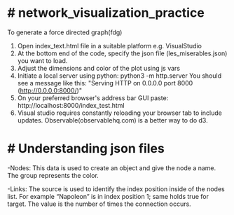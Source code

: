 # # network_visualization_practice

To generate a force directed graph(fdg)

1. Open index_text.html file in a suitable platform e.g. VisualStudio
2. At the bottom end of the code, specify the json file (les_miserables.json) you want to load.
3. Adjust the dimensions and color of the plot using js vars
4. Initiate a local server using python: python3 -m http.server
You should see a message like this: "Serving HTTP on 0.0.0.0 port 8000 (http://0.0.0.0:8000/)"
5. On your preferred browser's address bar GUI paste: http://localhost:8000/index_test.html
6. Visual studio requires constantly reloading your browser tab to include updates. Observable(observablehq.com) is a better way to do d3.

# # Understanding json files
-Nodes: This data is used to create an object and give the node a name. The group represents the color.

-Links: The source is used to identify the index position inside of the nodes list. For example “Napoleon” is in index position 1; same holds true for target. The value is the number of times the connection occurs.